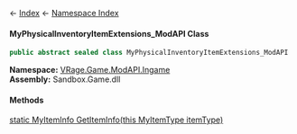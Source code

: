 ← [Index](Api-Index) ← [Namespace Index](Namespace-Index)

#### MyPhysicalInventoryItemExtensions_ModAPI Class

```csharp
public abstract sealed class MyPhysicalInventoryItemExtensions_ModAPI
```

**Namespace:** [VRage.Game.ModAPI.Ingame](VRage.Game.ModAPI.Ingame)  
**Assembly:** Sandbox.Game.dll

#### Methods

[static MyItemInfo GetItemInfo(this MyItemType itemType)](VRage.Game.ModAPI.Ingame.MyPhysicalInventoryItemExtensions_ModAPI.GetItemInfo)

> 

